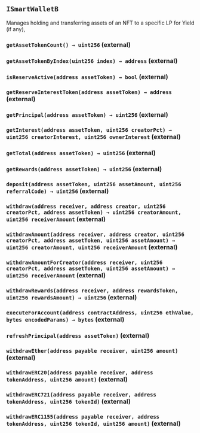 ## `ISmartWalletB`



Manages holding and transferring assets of an NFT to a specific LP for Yield (if any),


### `getAssetTokenCount() → uint256` (external)





### `getAssetTokenByIndex(uint256 index) → address` (external)





### `isReserveActive(address assetToken) → bool` (external)





### `getReserveInterestToken(address assetToken) → address` (external)





### `getPrincipal(address assetToken) → uint256` (external)





### `getInterest(address assetToken, uint256 creatorPct) → uint256 creatorInterest, uint256 ownerInterest` (external)





### `getTotal(address assetToken) → uint256` (external)





### `getRewards(address assetToken) → uint256` (external)





### `deposit(address assetToken, uint256 assetAmount, uint256 referralCode) → uint256` (external)





### `withdraw(address receiver, address creator, uint256 creatorPct, address assetToken) → uint256 creatorAmount, uint256 receiverAmount` (external)





### `withdrawAmount(address receiver, address creator, uint256 creatorPct, address assetToken, uint256 assetAmount) → uint256 creatorAmount, uint256 receiverAmount` (external)





### `withdrawAmountForCreator(address receiver, uint256 creatorPct, address assetToken, uint256 assetAmount) → uint256 receiverAmount` (external)





### `withdrawRewards(address receiver, address rewardsToken, uint256 rewardsAmount) → uint256` (external)





### `executeForAccount(address contractAddress, uint256 ethValue, bytes encodedParams) → bytes` (external)





### `refreshPrincipal(address assetToken)` (external)





### `withdrawEther(address payable receiver, uint256 amount)` (external)





### `withdrawERC20(address payable receiver, address tokenAddress, uint256 amount)` (external)





### `withdrawERC721(address payable receiver, address tokenAddress, uint256 tokenId)` (external)





### `withdrawERC1155(address payable receiver, address tokenAddress, uint256 tokenId, uint256 amount)` (external)






